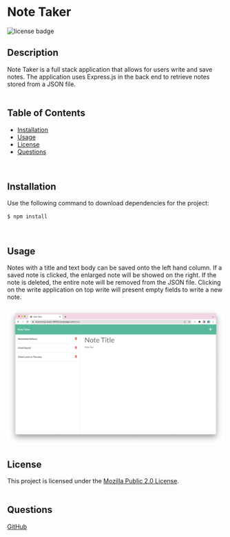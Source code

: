 # Note Taker

  
  ![license badge](https://img.shields.io/badge/license-Mozilla%20Public%202.0-blue)
    
  
  ## Description

  Note Taker is a full stack application that allows for users write and save notes. The application uses Express.js in the back end to retrieve notes stored from a JSON file.  
  <br>

  ## Table of Contents

  - [Installation](#installation)
  - [Usage](#usage)
  - [License](#license)
  - [Questions](#questions)  
  <br>

  ## Installation

  Use the following command to download dependencies for the project:  
  ~~~
  $ npm install
  ~~~
  <br>

  ## Usage

  Notes with a title and text body can be saved onto the left hand column. If a saved note is clicked, the enlarged note will be showed on the right. If the note is deleted, the entire note will be removed from the JSON file. Clicking on the write application on top write will present empty fields to write a new note.  
  <br>
    ![screenshot of application](./public/assets/images/screenshot.png)
  <br>

## License 

  This project is licensed under the [Mozilla Public 2.0 License](https://choosealicense.com/licenses/mpl-2.0/).  
  </br>
  
  ## Questions

  [GitHub](https://github.com/dneflas)  
